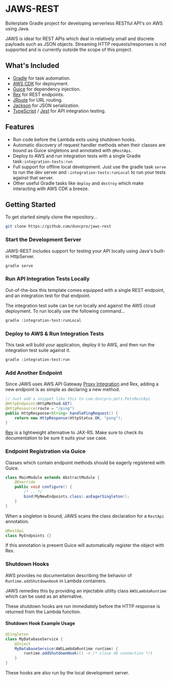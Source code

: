 # JAWS-REST
Boilerplate Gradle project for developing serverless RESTful API's on AWS using Java.

JAWS is ideal for REST APIs which deal in relatively small and discrete payloads such as JSON objects.
Streaming HTTP requests/responses is not supported and is currently outside the scope of this project.

## What's Included
- [Gradle](https://github.com/gradle/gradle) for task automation.
- [AWS CDK](https://aws.amazon.com/cdk/) for deployment.
- [Guice](https://github.com/google/guice) for dependency injection.
- [Rex](https://github.com/duncpro/Rex) for REST endpoints.
- [JRoute](https://github.com/duncpro/JRoute) for URL routing.
- [Jackson](https://github.com/FasterXML/jackson) for JSON serialization.
- [TypeScript](https://github.com/microsoft/TypeScript) / [Jest](https://github.com/facebook/jest) for API integration testing.

## Features
- Run code before the Lambda exits using shutdown hooks.
- Automatic discovery of request handler methods when their classes are bound
as Guice singletons and annotated with `@RestApi`.
- Deploy to AWS and run integration tests with a single Gradle task`:integration-tests:run`
- Full support for offline local development. Just use the gradle task `serve` to run the dev server and
`:integration-tests:runLocal` to run your tests against that server.
- Other useful Gradle tasks like `deploy` and `destroy` which make interacting
with AWS CDK a breeze.


## Getting Started
To get started simply clone the repository...
```bash
git clone https://github.com/duncpro/jaws-rest
```

### Start the Development Server
JAWS-REST includes support for testing your API locally using Java's built-in HttpServer.
```bash
gradle serve
```
### Run API Integration Tests Locally
Out-of-the-box this template comes equipped with a single REST endpoint,
and an integration test for that endpoint.

The integration test suite can be run locally and against the AWS cloud deployment.
To run locally use the following command...
```bash
gradle :integration-test:runLocal
```
### Deploy to AWS & Run Integration Tests
This task will build your application, deploy it to AWS, and then run the integration test suite
against it.
```bash
gradle :integration-test:run
```
### Add Another Endpoint
Since JAWS uses AWS API Gateway [Proxy Integration](https://docs.aws.amazon.com/apigateway/latest/developerguide/api-gateway-set-up-simple-proxy.html)
and Rex, adding a new endpoint is as simple
as declaring a new method.

```java
// Just add a snippet like this to com.duncpro.pets.PetsRestApi
@HttpEndpoint(HttpMethod.GET)
@HttpResource(route = "/ping")
public HttpResponse<String> handlePingRequest() {
    return new HttpResponse(HttpStatus.OK, "pong");
}
```
[Rex](https://github.com/duncpro/Rex) is a lightweight alternative to JAX-RS. Make sure to check its documentation to be
sure it suits your use case.

### Endpoint Registration via Guice
Classes which contain endpoint methods should be eagerly registered with Guice.
```java
class MainModule extends AbstractModule {
    @Override
    public void configure() {
        /* .. */
        bind(MyNewEndpoints.class).asEagerSingleton();
    }
}
```
When a singleton is bound, JAWS scans the class declaration for a `RestApi`
annotation.
```java
@RestApi
class MyEndpoints {}
```
If this annotation is present Guice will automatically register the object with Rex.
### Shutdown Hooks
AWS provides no documentation describing the behavior of `Runtime.addShutdownHook` in Lambda containers.

JAWS remedies this by providing an injectable utility class `AWSLambdaRuntime` which can be used as an alternative.

These shutdown hooks are run immediately before the HTTP response is returned from the Lambda function.
#### Shutdown Hook Example Usage
```java
@Singleton
class MyDatabaseService {
    @Inject
    MyDatabaseService(AWSLambdaRuntime runtime) {
        runtime.addShutdownHook(() -> /* close db connection */)
    }
}
```
These hooks are also run by the local development server.
